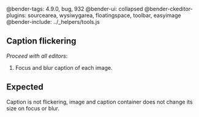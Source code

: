 @bender-tags: 4.9.0, bug, 932
@bender-ui: collapsed
@bender-ckeditor-plugins: sourcearea, wysiwygarea, floatingspace, toolbar, easyimage
@bender-include: ../_helpers/tools.js

## Caption flickering

_Proceed with all editors_:

1. Focus and blur caption of each image.

## Expected

Caption is not flickering, image and caption container does not change its size on focus or blur.

